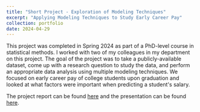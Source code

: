 ```yaml
---
title: "Short Project - Exploration of Modeling Techniques"
excerpt: "Applying Modeling Techniques to Study Early Career Pay"
collection: portfolio
date: 2024-04-29
---
```


This project was completed in Spring 2024 as part of a PhD-level course in statistical methods. I worked with two of my colleagues in my department on this project. The goal of the project was to take a publicly-available dataset, come up with a research question to study the data, and perform an appropriate data analysis using multiple modeling techniques. We focused on early career pay of college students upon graduation and looked at what factors were important when predicting a student's salary. 

The project report can be found [here](https://connor-mcneill.com/files/paypath_report.pdf) and the presentation can be found [here](https://connor-mcneill.com/files/st704_final_project.pdf). 
